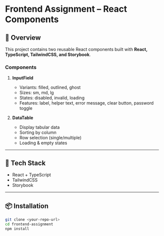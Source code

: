 # Frontend Assignment – React Components

## 📌 Overview

This project contains two reusable React components built with **React, TypeScript, TailwindCSS, and Storybook**.

### Components

1. **InputField**

   - Variants: filled, outlined, ghost
   - Sizes: sm, md, lg
   - States: disabled, invalid, loading
   - Features: label, helper text, error message, clear button, password toggle

2. **DataTable**
   - Display tabular data
   - Sorting by column
   - Row selection (single/multiple)
   - Loading & empty states

---

## 🚀 Tech Stack

- React + TypeScript
- TailwindCSS
- Storybook

---

## 📦 Installation

```bash
git clone <your-repo-url>
cd frontend-assignment
npm install
```
